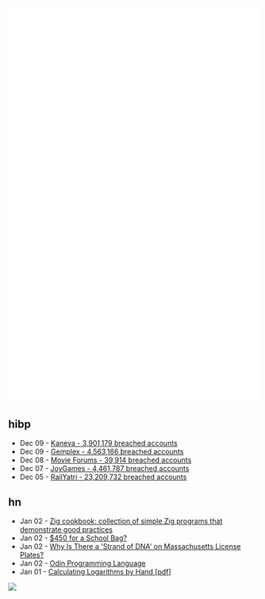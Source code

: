 ![Metrics](https://raw.githubusercontent.com/phixion/phixion/master/metrics.svg)

## hibp

<!--
for https://github.com/phixion/phixion/blob/main/.github/workflows/feeds.yml
-->
<!--START_SECTION:haveibeenpwnd-->
- Dec 09 - [Kaneva - 3,901,179 breached accounts](https://haveibeenpwned.com/PwnedWebsites#Kaneva)
- Dec 09 - [Gemplex - 4,563,166 breached accounts](https://haveibeenpwned.com/PwnedWebsites#Gemplex)
- Dec 08 - [Movie Forums - 39,914 breached accounts](https://haveibeenpwned.com/PwnedWebsites#MovieForums)
- Dec 07 - [JoyGames - 4,461,787 breached accounts](https://haveibeenpwned.com/PwnedWebsites#JoyGames)
- Dec 05 - [RailYatri - 23,209,732 breached accounts](https://haveibeenpwned.com/PwnedWebsites#RailYatri)
<!--END_SECTION:haveibeenpwnd-->

## hn

<!--
for https://github.com/phixion/phixion/blob/main/.github/workflows/feeds.yml
-->
<!--START_SECTION:hn-->
- Jan 02 - [Zig cookbook: collection of simple Zig programs that demonstrate good practices](https://github.com/zigcc/zig-cookbook)
- Jan 02 - [$450 for a School Bag?](https://one-from-nippon.ghost.io/randoseru/)
- Jan 02 - [Why Is There a 'Strand of DNA' on Massachusetts License Plates?](https://www.wgbh.org/lifestyle/2018-03-06/why-is-there-a-strand-of-dna-on-massachusetts-license-plates)
- Jan 02 - [Odin Programming Language](https://odin-lang.org/)
- Jan 01 - [Calculating Logarithms by Hand [pdf]](https://fiziko.bureau42.com/teaching_tidbits/manual_logarithms.pdf)
<!--END_SECTION:hn-->

<!--
for https://yhype.me
-->
![](https://hit.yhype.me/github/profile?user_id=13013670)
